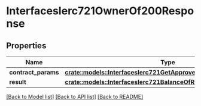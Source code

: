 # InterfacesIerc721OwnerOf200Response

## Properties

Name | Type | Description | Notes
------------ | ------------- | ------------- | -------------
**contract_params** | [**crate::models::InterfacesIerc721GetApprovedRequestContractParams**](interfaces_IERC721_getApproved_request_contractParams.md) |  | 
**result** | [**crate::models::InterfacesIerc721BalanceOfRequestContractParams**](interfaces_IERC721_balanceOf_request_contractParams.md) |  | 

[[Back to Model list]](../README.md#documentation-for-models) [[Back to API list]](../README.md#documentation-for-api-endpoints) [[Back to README]](../README.md)


